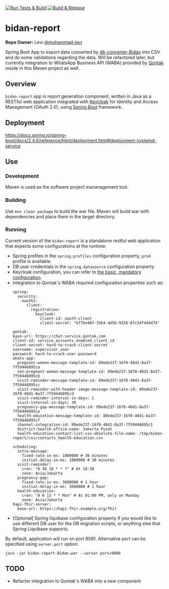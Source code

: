 [![Run Tests & Build](https://github.com/sid-indonesia/bidan-report/actions/workflows/build.yml/badge.svg)](https://github.com/sid-indonesia/bidan-report/actions/workflows/build.yml)
[![Build & Release](https://github.com/sid-indonesia/bidan-report/actions/workflows/publish.yml/badge.svg)](https://github.com/sid-indonesia/bidan-report/actions/workflows/publish.yml)

# bidan-report

**Repo Owner:** Levi [@muhammad-levi](https://github.com/muhammad-levi)

Spring Boot App to export data converted by [db-converter-Bidan](https://github.com/sid-indonesia/db-converter/tree/app/bidan) into CSV and do some validations regarding the data. Will be refactored later, but currently integration to WhatsApp Business API (WABA) provided by [Qontak](https://www.qontak.com/id) reside in this Maven project as well.

## Overview

`bidan-report` app is report generation component, written in Java as a RESTful web application integrated with [Keycloak](https://www.keycloak.org) for Identity and Access Management (OAuth 2.0), using [Spring Boot](https://spring.io/projects/spring-boot) framework.

## Deployment
https://docs.spring.io/spring-boot/docs/2.4.6/reference/html/deployment.html#deployment-systemd-service


## Use

### Development

Maven is used as the software project mananagement tool.

### Building

Use `mvn clean package` to build the war file. Maven will build war with dependencies and place them in the target directory.

### Running

Current version of the `bidan-report` is a standalone restful web application that expects some configurations at the runtime:
- Spring profiles in the `spring.profiles` configuration property, `prod` profile is available.
- DB user credentials in the `spring.datasource` configuration property
- Keycloak configuration, you can refer to [the basic, mandatory configuration](https://www.baeldung.com/spring-boot-keycloak#keycloak-config).
- Integration to Qontak's WABA required configuration properties such as: 
  ```
  spring:
    security:
      oauth2:
        client:
          registration:
            keycloak:
              client-id: oauth-client
              client-secret: "b77be48f-33b4-4d5b-9326-8fc54f44dd74"

  qontak:
  base-url: https://chat-service.qontak.com
  client-id: service_accounts_enabled_client_id
  client-secret: hard-to-crack-client-secret
  username: supervisor_user
  password: hard-to-crack-user-password
  whats-app:
    pregnant-woman-message-template-id: 89ede237-16f0-40d1-8a37-7f59446895ca
    non-pregnant-woman-message-template-id: 89ede237-16f0-40d1-8a37-7f59446895cb
    visit-reminder-message-template-id: 89ede237-16f0-40d1-8a37-7f59446895cc
    visit-reminder-with-header-image-message-template-id: 89ede237-16f0-40d1-8a37-7f59446895cd
    visit-reminder-interval-in-days: 1
    visit-interval-in-days: 30
    pregnancy-gap-message-template-id: 89ede237-16f0-40d1-8a37-7f59446895ce
    health-education-message-template-id: 89ede237-16f0-40d1-8a37-7f59446895cf
    channel-integration-id: 89ede237-16f0-40d1-8a37-7f59446895c1
    district-health-office-name: Jakarta Pusat
    health-education-contact-list-csv-absolute-file-name: /tmp/bidan-report/csv/contacts_health-education.csv

  scheduling:
    intro-message:
      fixed-rate-in-ms: 1800000 # 30 minutes
      initial-delay-in-ms: 1800000 # 30 minutes
    visit-reminder:
      cron: "0 30 18 * * ?" # At 18:30
      zone: Asia/Jakarta
    pregnancy-gap:
      fixed-rate-in-ms: 3600000 # 1 hour
      initial-delay-in-ms: 3600000 # 1 hour
    health-education:
      cron: "0 0 13 * * Mon" # At 01:00 PM, only on Monday
      zone: Asia/Jakarta
  hapi-fhir-server:
    base-url: https://hapi-fhir.example.org/fhir
  ```
- [Optional] Spring liquibase configuration property if you would like to use different DB user for the DB migration scripts, or anything else that Spring Liquibase supports.

By default, application will run on port 8081. Alternative port can be specified using `server.port` option.

`java -jar bidan-report-Bidan.war --server.port=9000`

## TODO

- Refactor integration to Qontak's WABA into a new component
